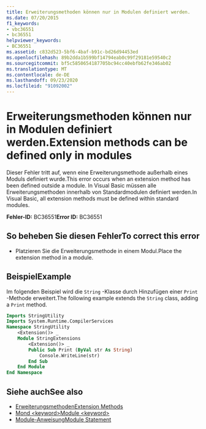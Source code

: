```yaml
---
title: Erweiterungsmethoden können nur in Modulen definiert werden.
ms.date: 07/20/2015
f1_keywords:
- vbc36551
- bc36551
helpviewer_keywords:
- BC36551
ms.assetid: c832d523-5bf6-4baf-b91c-bd26d94453ed
ms.openlocfilehash: 89b2dda1b599bf14794eab0c99f29181e59540c2
ms.sourcegitcommit: bf5c5850654187705bc94cc40ebfb62fe346ab02
ms.translationtype: MT
ms.contentlocale: de-DE
ms.lasthandoff: 09/23/2020
ms.locfileid: "91092002"
---
```

# <a name="extension-methods-can-be-defined-only-in-modules"></a><span data-ttu-id="ff9b4-102">Erweiterungsmethoden können nur in Modulen definiert werden.</span><span class="sxs-lookup"><span data-stu-id="ff9b4-102">Extension methods can be defined only in modules</span></span>

<span data-ttu-id="ff9b4-103">Dieser Fehler tritt auf, wenn eine Erweiterungsmethode außerhalb eines Moduls definiert wurde.</span><span class="sxs-lookup"><span data-stu-id="ff9b4-103">This error occurs when an extension method has been defined outside a module.</span></span> <span data-ttu-id="ff9b4-104">In Visual Basic müssen alle Erweiterungsmethoden innerhalb von Standardmodulen definiert werden.</span><span class="sxs-lookup"><span data-stu-id="ff9b4-104">In Visual Basic, all extension methods must be defined within standard modules.</span></span>  
  
 <span data-ttu-id="ff9b4-105">**Fehler-ID:** BC36551</span><span class="sxs-lookup"><span data-stu-id="ff9b4-105">**Error ID:** BC36551</span></span>  
  
## <a name="to-correct-this-error"></a><span data-ttu-id="ff9b4-106">So beheben Sie diesen Fehler</span><span class="sxs-lookup"><span data-stu-id="ff9b4-106">To correct this error</span></span>  
  
- <span data-ttu-id="ff9b4-107">Platzieren Sie die Erweiterungsmethode in einem Modul.</span><span class="sxs-lookup"><span data-stu-id="ff9b4-107">Place the extension method in a module.</span></span>  
  
## <a name="example"></a><span data-ttu-id="ff9b4-108">Beispiel</span><span class="sxs-lookup"><span data-stu-id="ff9b4-108">Example</span></span>  

 <span data-ttu-id="ff9b4-109">Im folgenden Beispiel wird die `String` -Klasse durch Hinzufügen einer `Print` -Methode erweitert.</span><span class="sxs-lookup"><span data-stu-id="ff9b4-109">The following example extends the `String` class, adding a `Print` method.</span></span>  
  
```vb  
Imports StringUtility  
Imports System.Runtime.CompilerServices  
Namespace StringUtility  
    <Extension()> _  
    Module StringExtensions  
        <Extension()> _  
        Public Sub Print (ByVal str As String)  
            Console.WriteLine(str)  
        End Sub  
    End Module  
End Namespace  
```  
  
## <a name="see-also"></a><span data-ttu-id="ff9b4-110">Siehe auch</span><span class="sxs-lookup"><span data-stu-id="ff9b4-110">See also</span></span>

- [<span data-ttu-id="ff9b4-111">Erweiterungsmethoden</span><span class="sxs-lookup"><span data-stu-id="ff9b4-111">Extension Methods</span></span>](../programming-guide/language-features/procedures/extension-methods.md)
- [<span data-ttu-id="ff9b4-112">Mond \<keyword></span><span class="sxs-lookup"><span data-stu-id="ff9b4-112">Module \<keyword></span></span>](../language-reference/modifiers/module-keyword.md)
- [<span data-ttu-id="ff9b4-113">Module-Anweisung</span><span class="sxs-lookup"><span data-stu-id="ff9b4-113">Module Statement</span></span>](../language-reference/statements/module-statement.md)
